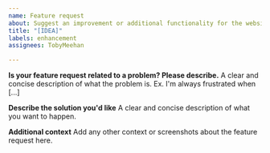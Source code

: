 ```yaml
---
name: Feature request
about: Suggest an improvement or additional functionality for the website or API.
title: "[IDEA]"
labels: enhancement
assignees: TobyMeehan

---
```


**Is your feature request related to a problem? Please describe.**
A clear and concise description of what the problem is. Ex. I'm always frustrated when [...]

**Describe the solution you'd like**
A clear and concise description of what you want to happen.

**Additional context**
Add any other context or screenshots about the feature request here.
